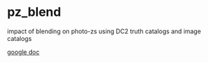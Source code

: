 # pz_blend
impact of blending on photo-zs using DC2 truth catalogs and image catalogs

[google doc ](https://docs.google.com/document/d/1GQb7B0f-iGCg6F_6v3ZcTDErhrd2UlfeqDsJponE00g/edit?ts=5e2a13d5)
